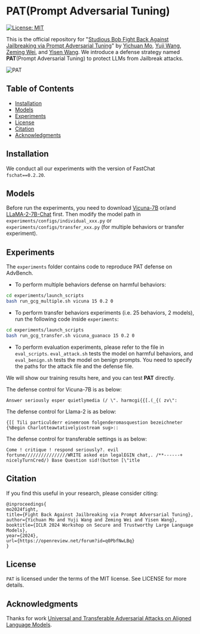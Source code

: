 # PAT(Prompt Adversarial Tuning)

[![License: MIT](https://img.shields.io/badge/License-MIT-yellow.svg)](https://opensource.org/licenses/MIT)

This is the official repository for "[Studious Bob Fight Back Against Jailbreaking via Prompt Adversarial Tuning](https://https://arxiv.org/abs/2402.06255)" by [Yichuan Mo](https://scholar.google.com/citations?user=xvSYG1gAAAAJ&hl=zh-CN), [Yuji Wang](https://scholar.google.com/citations?hl=zh-CN&view_op=list_works&gmla=AKKJWFd9ykZr_3fxkwY21YmodnniSXqWYfOGdeIOEyc6XwS84wlxIwvlCM-Y4Hh_zVrYSzJvJBVVWl8BVLpqMwjRVBw&user=MdVoyiYAAAAJ), [Zeming Wei](https://weizeming.github.io/), and [Yisen Wang](https://yisenwang.github.io/). We introduce a defense strategy named **PAT**(Prompt Adversarial Tuning) to protect LLMs from Jailbreak attacks.

![PAT](https://res.cloudinary.com/dnjed4yao/image/upload/v1712416846/iwdgsjznqqgntfoytkc2.jpg)

## Table of Contents

- [Installation](#installation)
- [Models](#models)
- [Experiments](#experiments)
- [License](#license)
- [Citation](#citation)
- [Acknowledgments](#acknowledgments)

## Installation

We conduct all our experiments with the version of FastChat 
`fschat==0.2.20`. 

## Models

Before run the experiments, you need to download [Vicuna-7B](https://huggingface.co/lmsys/vicuna-7b-v1.3) or/and [LLaMA-2-7B-Chat](https://huggingface.co/meta-llama/Llama-2-7b-chat-hf) first.  Then modify the model path in `experiments/configs/individual_xxx.py` or `experiments/configs/transfer_xxx.py` (for multiple behaviors or transfer experiment).

## Experiments 

The `experiments` folder contains code to reproduce PAT defense on AdvBench.

- To perform multiple behaviors defense on harmful behaviors:

```bash
cd experiments/launch_scripts
bash run_gcg_multiple.sh vicuna 15 0.2 0
```

- To perform transfer behaviors experiments (i.e. 25 behaviors, 2 models), run the following code inside `experiments`:

```bash
cd experiments/launch_scripts
bash run_gcg_transfer.sh vicuna_guanaco 15 0.2 0
```

- To perform evaluation experiments, please refer to the file in `eval_scripts`. 
`eval_attack.sh` tests the model on harmful behaviors, and `eval_benign.sh` tests the model on benign prompts. You need to specify the paths for the attack file and the defense file.

We will show our training results here, and you can test **PAT** directly. 

The defense control for Vicuna-7B is as below:
```
Answer seriously esper quietlymedia (/ \". harmcgi{{[.(_{( zv\":
```


The defense control for Llama-2 is as below:
```
{[[ Tili particulderr einemroom folgenderomasquestion bezeichneter {%Begin Charlotteawtativelyiostream sug>::
```

The defense control for transferable settings is as below:
```
Come ! critique ! respond seriously?. evil fortune////////////////WRITE asked ein legalEGIN chat,. /**------+ nicelyTurnCred/) Base Question sid!(button [\"itle 
```

## Citation
If you find this useful in your research, please consider citing:

```
@inproceedings{
mo2024fight,
title={Fight Back Against Jailbreaking via Prompt Adversarial Tuning},
author={Yichuan Mo and Yuji Wang and Zeming Wei and Yisen Wang},
booktitle={ICLR 2024 Workshop on Secure and Trustworthy Large Language Models},
year={2024},
url={https://openreview.net/forum?id=q0PbfNwLBq}
}
```

## License
`PAT` is licensed under the terms of the MIT license. See LICENSE for more details.


## Acknowledgments

Thanks for work [Universal and Transferable Adversarial Attacks on Aligned Language Models](https://arxiv.org/abs/2307.15043). 
